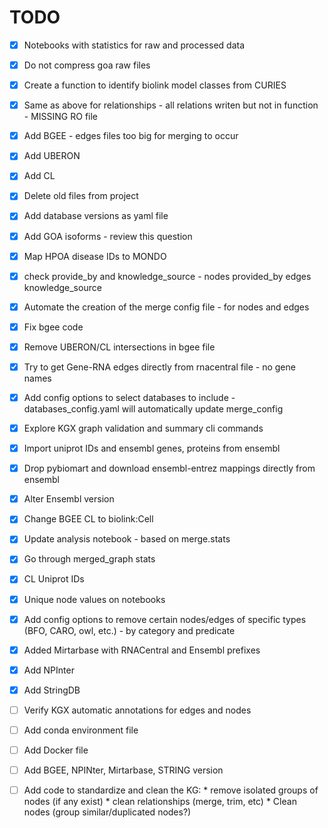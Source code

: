 # TODO
- [x] Notebooks with statistics for raw and processed data
- [x] Do not compress goa raw files
- [x] Create a function to identify biolink model classes from CURIES
- [x] Same as above for relationships - all relations writen but not in function - MISSING RO file
- [x] Add BGEE - edges files too big for merging to occur
- [x] Add UBERON
- [x] Add CL
- [x] Delete old files from project
- [x] Add database versions as yaml file
- [x] Add GOA isoforms - review this question
- [x] Map HPOA disease IDs to MONDO
- [x] check provide_by and knowledge_source - nodes provided_by edges knowledge_source
- [x] Automate the creation of the merge config file - for nodes and edges
- [x] Fix bgee code 
- [x] Remove UBERON/CL intersections in bgee file
- [x] Try to get Gene-RNA edges directly from rnacentral file - no gene names
- [x] Add config options to select databases to include - databases_config.yaml will automatically update merge_config
- [x] Explore KGX graph validation and summary cli commands
- [x] Import uniprot IDs and ensembl genes, proteins from ensembl
- [x] Drop pybiomart and download ensembl-entrez mappings directly from ensembl
- [x] Alter Ensembl version
- [x] Change BGEE CL to biolink:Cell
- [x] Update analysis notebook - based on merge.stats
- [x] Go through merged_graph stats
- [x] CL Uniprot IDs
- [x] Unique node values on notebooks
- [x] Add config options to remove certain nodes/edges of specific types (BFO, CARO, owl, etc.) - by category and predicate
- [x] Added Mirtarbase with RNACentral and Ensembl prefixes
- [x] Add NPInter
- [x] Add StringDB
- [ ] Verify KGX automatic annotations for edges and nodes
- [ ] Add conda environment file
- [ ] Add Docker file
- [ ] Add BGEE, NPINter, Mirtarbase, STRING version
- [ ]  Add code to standardize and clean the KG:
          * remove isolated groups of nodes (if any exist)
          * clean relationships (merge, trim, etc)
          * Clean nodes (group similar/duplicated nodes?) 



